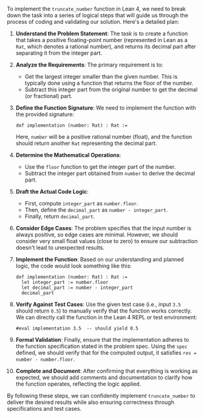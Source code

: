 To implement the `truncate_number` function in Lean 4, we need to break down the task into a series of logical steps that will guide us through the process of coding and validating our solution. Here's a detailed plan:

1. **Understand the Problem Statement**: The task is to create a function that takes a positive floating-point number (represented in Lean as a `Rat`, which denotes a rational number), and returns its decimal part after separating it from the integer part.

2. **Analyze the Requirements**: The primary requirement is to:
   - Get the largest integer smaller than the given number. This is typically done using a function that returns the floor of the number.
   - Subtract this integer part from the original number to get the decimal (or fractional) part.
   
3. **Define the Function Signature**: We need to implement the function with the provided signature:
   ```lean
   def implementation (number: Rat) : Rat :=
   ```
   Here, `number` will be a positive rational number (float), and the function should return another `Rat` representing the decimal part.

4. **Determine the Mathematical Operations**:
   - Use the `floor` function to get the integer part of the number.
   - Subtract the integer part obtained from `number` to derive the decimal part. 

5. **Draft the Actual Code Logic**:
   - First, compute `integer_part` as `number.floor`.
   - Then, define the `decimal_part` as `number - integer_part`.
   - Finally, return `decimal_part`.

6. **Consider Edge Cases**: The problem specifies that the input number is always positive, so edge cases are minimal. However, we should consider very small float values (close to zero) to ensure our subtraction doesn't lead to unexpected results.

7. **Implement the Function**: Based on our understanding and planned logic, the code would look something like this:
   ```lean
   def implementation (number: Rat) : Rat :=
     let integer_part := number.floor
     let decimal_part := number - integer_part
     decimal_part
   ```

8. **Verify Against Test Cases**: Use the given test case (i.e., input `3.5` should return `0.5`) to manually verify that the function works correctly. We can directly call the function in the Lean 4 REPL or test environment:
   ```lean
   #eval implementation 3.5  -- should yield 0.5
   ```

9. **Formal Validation**: Finally, ensure that the implementation adheres to the function specification stated in the problem spec. Using the `spec` defined, we should verify that for the computed output, it satisfies `res = number - number.floor`.

10. **Complete and Document**: After confirming that everything is working as expected, we should add comments and documentation to clarify how the function operates, reflecting the logic applied.

By following these steps, we can confidently implement `truncate_number` to deliver the desired results while also ensuring correctness through specifications and test cases.